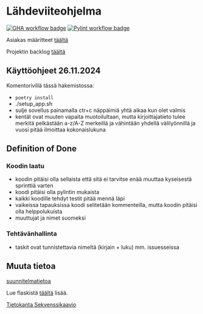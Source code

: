 # Lähdeviiteohjelma

[![GHA workflow badge](https://github.com/liitutaulu-42/miniprojekti-liitutaulu-42/actions/workflows/ci.yaml/badge.svg)](https://github.com/liitutaulu-42/miniprojekti-liitutaulu-42/actions/workflows/ci.yaml)
[![Pylint workflow badge](https://github.com/liitutaulu-42/miniprojekti-liitutaulu-42/actions/workflows/pylint.yml/badge.svg)](https://github.com/liitutaulu-42/miniprojekti-liitutaulu-42/actions/workflows/pylint.yml)

Asiakas määritteet [täältä](https://ohjelmistotuotanto-hy.github.io/speksi/)

Projektin backlog [täältä](https://docs.google.com/spreadsheets/d/1kT_Y4y7KcN3mlNamRc5pwhnNV9R3p1UBAP4W0XShYLs/edit?usp=sharing)

## Käyttöohjeet 26.11.2024

Komentorivillä tässä hakemistossa:

- `poetry install`
- ./setup_app.sh
- sulje sovellus painamalla ctr+c näppäimiä yhtä aikaa kun olet valmis
- kentät ovat muuten vapaita muotoilultaan, mutta kirjoittajatieto tulee merkitä pelkästään a-z/A-Z merkeillä ja vähintään yhdellä välilyönnillä ja vuosi pitää ilmoittaa kokonaislukuna

## Definition of Done

### Koodin laatu

- koodin pitäisi olla sellaista että sitä ei tarvitse enää muuttaa kyseisestä sprinttiä varten
- koodi pitäisi olla pylintin mukaista
- kaikki koodille tehdyt testit pitää mennä läpi
- vaikeissa tapauksissa koodi selitetään kommenteilla, mutta koodin pitäisi olla helppolukuista
- muuttujat ja nimet suomeksi

### Tehtävänhallinta

- taskit ovat tunnistettavia nimeltä (kirjain + luku) mm. issuesseissa

## Muuta tietoa

[suunnitelmatietoa](doc.md)

Lue flaskistä [täältä](https://ohjelmistotuotanto-hy.github.io/flask/) lisää.

[Tietokanta Sekvenssikaavio](https://sequencediagram.org/index.html#initialData=C4S2BsFMAIBUUsA9gawIYDthugZUigG6QYDOpI6ahISAUHQA5oBOoAxiM1tANIAnAT2DB+AK34NmbEJ27A8SYuHABXUlNYcumBQDFwaUik0y5u6ABE02AEZHIDaHyEjx-ALQA+XEsgr1AC4AQXAkMHUKQlUVHAAiEAwAE0gADwA6AAtgAFtwOIAdDHB+TMREfn4MaDCctBQUSH9DaFBIJKRgQKKACkbBABo0VWBMpBYB0AhIAbEkVRYMNHABwUhWAEoGX2U1Um8DIxRA+HbOmtLy0SroHMQkJJBYorjSVVscsAB9JJs0Ho2cWgpEgLGILCeUAYh2M3msdgcJwQHQU2BUJAwiDQmFu90ezwwcXYLHWwEgXxJADNQSR2JBSACgW1kOgsNiMNDDLCfH4AqRArxVNU2ijoEhqiUymSRIJoGIcGioBhMSJVAMioZsCNVKpoMtwsBIiBotAdSl0SQgA)
